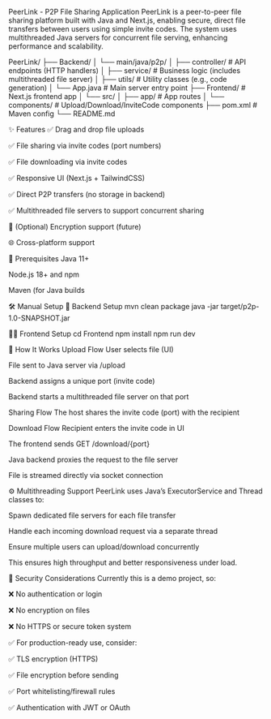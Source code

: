 PeerLink - P2P File Sharing Application
PeerLink is a peer-to-peer file sharing platform built with Java and Next.js, enabling secure, direct file transfers between users using simple invite codes.
The system uses multithreaded Java servers for concurrent file serving, enhancing performance and scalability.

PeerLink/
├── Backend/
│   └── main/java/p2p/
│       ├── controller/     # API endpoints (HTTP handlers)
│       ├── service/        # Business logic (includes multithreaded file server)
│       ├── utils/          # Utility classes (e.g., code generation)
│       └── App.java        # Main server entry point
├── Frontend/                     # Next.js frontend app
│   └── src/
│       ├── app/            # App routes
│       └── components/     # Upload/Download/InviteCode components
├── pom.xml                 # Maven config
└── README.md


✨ Features
✅ Drag and drop file uploads

✅ File sharing via invite codes (port numbers)

✅ File downloading via invite codes

✅ Responsive UI (Next.js + TailwindCSS)

✅ Direct P2P transfers (no storage in backend)

✅ Multithreaded file servers to support concurrent sharing

🔐 (Optional) Encryption support (future)

🌐 Cross-platform support

🚦 Prerequisites
Java 11+

Node.js 18+ and npm

Maven (for Java builds


🛠️ Manual Setup
🔧 Backend Setup
mvn clean package
java -jar target/p2p-1.0-SNAPSHOT.jar

🧑‍💻 Frontend Setup
cd Frontend
npm install
npm run dev

🔄 How It Works
Upload Flow
User selects file (UI)

File sent to Java server via /upload

Backend assigns a unique port (invite code)

Backend starts a multithreaded file server on that port

Sharing Flow
The host shares the invite code (port) with the recipient

Download Flow
Recipient enters the invite code in UI

The frontend sends GET /download/{port}

Java backend proxies the request to the file server

File is streamed directly via socket connection

⚙️ Multithreading Support
PeerLink uses Java’s ExecutorService and Thread classes to:

Spawn dedicated file servers for each file transfer

Handle each incoming download request via a separate thread

Ensure multiple users can upload/download concurrently

This ensures high throughput and better responsiveness under load.


🔐 Security Considerations
Currently this is a demo project, so:

❌ No authentication or login

❌ No encryption on files

❌ No HTTPS or secure token system

✅ For production-ready use, consider:

✅ TLS encryption (HTTPS)

✅ File encryption before sending

✅ Port whitelisting/firewall rules

✅ Authentication with JWT or OAuth
